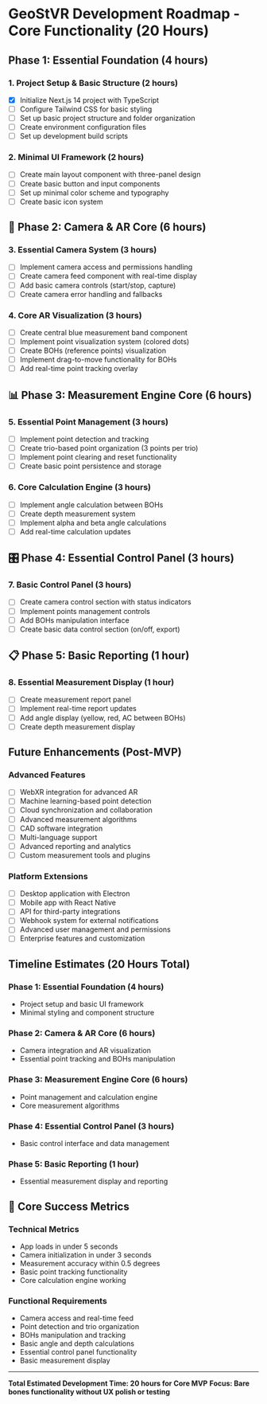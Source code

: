 # GeoStVR Development Roadmap - Core Functionality (20 Hours)

## Phase 1: Essential Foundation (4 hours)

### 1. Project Setup & Basic Structure (2 hours)

- [x] Initialize Next.js 14 project with TypeScript
- [ ] Configure Tailwind CSS for basic styling
- [ ] Set up basic project structure and folder organization
- [ ] Create environment configuration files
- [ ] Set up development build scripts

### 2. Minimal UI Framework (2 hours)

- [ ] Create main layout component with three-panel design
- [ ] Create basic button and input components
- [ ] Set up minimal color scheme and typography
- [ ] Create basic icon system

## 📱 Phase 2: Camera & AR Core (6 hours)

### 3. Essential Camera System (3 hours)

- [ ] Implement camera access and permissions handling
- [ ] Create camera feed component with real-time display
- [ ] Add basic camera controls (start/stop, capture)
- [ ] Create camera error handling and fallbacks

### 4. Core AR Visualization (3 hours)

- [ ] Create central blue measurement band component
- [ ] Implement point visualization system (colored dots)
- [ ] Create BOHs (reference points) visualization
- [ ] Implement drag-to-move functionality for BOHs
- [ ] Add real-time point tracking overlay

## 📊 Phase 3: Measurement Engine Core (6 hours)

### 5. Essential Point Management (3 hours)

- [ ] Implement point detection and tracking
- [ ] Create trio-based point organization (3 points per trio)
- [ ] Implement point clearing and reset functionality
- [ ] Create basic point persistence and storage

### 6. Core Calculation Engine (3 hours)

- [ ] Implement angle calculation between BOHs
- [ ] Create depth measurement system
- [ ] Implement alpha and beta angle calculations
- [ ] Add real-time calculation updates

## 🎛️ Phase 4: Essential Control Panel (3 hours)

### 7. Basic Control Panel (3 hours)

- [ ] Create camera control section with status indicators
- [ ] Implement points management controls
- [ ] Add BOHs manipulation interface
- [ ] Create basic data control section (on/off, export)

## 📋 Phase 5: Basic Reporting (1 hour)

### 8. Essential Measurement Display (1 hour)

- [ ] Create measurement report panel
- [ ] Implement real-time report updates
- [ ] Add angle display (yellow, red, AC between BOHs)
- [ ] Create depth measurement display

## Future Enhancements (Post-MVP)

### Advanced Features

- [ ] WebXR integration for advanced AR
- [ ] Machine learning-based point detection
- [ ] Cloud synchronization and collaboration
- [ ] Advanced measurement algorithms
- [ ] CAD software integration
- [ ] Multi-language support
- [ ] Advanced reporting and analytics
- [ ] Custom measurement tools and plugins

### Platform Extensions

- [ ] Desktop application with Electron
- [ ] Mobile app with React Native
- [ ] API for third-party integrations
- [ ] Webhook system for external notifications
- [ ] Advanced user management and permissions
- [ ] Enterprise features and customization

## Timeline Estimates (20 Hours Total)

### Phase 1: Essential Foundation (4 hours)

- Project setup and basic UI framework
- Minimal styling and component structure

### Phase 2: Camera & AR Core (6 hours)

- Camera integration and AR visualization
- Essential point tracking and BOHs manipulation

### Phase 3: Measurement Engine Core (6 hours)

- Point management and calculation engine
- Core measurement algorithms

### Phase 4: Essential Control Panel (3 hours)

- Basic control interface and data management

### Phase 5: Basic Reporting (1 hour)

- Essential measurement display and reporting

## 🎯 Core Success Metrics

### Technical Metrics

- App loads in under 5 seconds
- Camera initialization in under 3 seconds
- Measurement accuracy within 0.5 degrees
- Basic point tracking functionality
- Core calculation engine working

### Functional Requirements

- Camera access and real-time feed
- Point detection and trio organization
- BOHs manipulation and tracking
- Basic angle and depth calculations
- Essential control panel functionality
- Basic measurement display

---

**Total Estimated Development Time: 20 hours for Core MVP**
**Focus: Bare bones functionality without UX polish or testing**
